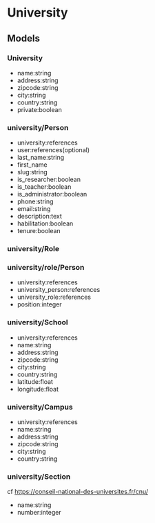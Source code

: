 # University

## Models

### University

- name:string
- address:string
- zipcode:string
- city:string
- country:string
- private:boolean

### university/Person

- university:references
- user:references(optional)
- last_name:string
- first_name
- slug:string
- is_researcher:boolean
- is_teacher:boolean
- is_administrator:boolean
- phone:string
- email:string
- description:text
- habilitation:boolean
- tenure:boolean

### university/Role

### university/role/Person

- university:references
- university_person:references
- university_role:references
- position:integer

### university/School

- university:references
- name:string
- address:string
- zipcode:string
- city:string
- country:string
- latitude:float
- longitude:float

### university/Campus

- university:references
- name:string
- address:string
- zipcode:string
- city:string
- country:string

### university/Section
cf https://conseil-national-des-universites.fr/cnu/

- name:string
- number:integer
